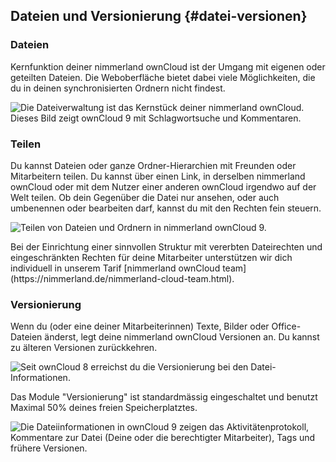 ## Dateien und Versionierung {#datei-versionen}

### Dateien
Kernfunktion deiner nimmerland ownCloud ist der Umgang mit eigenen oder geteilten Dateien. Die Weboberfläche bietet dabei viele Möglichkeiten, die du in deinen synchronisierten Ordnern nicht findest.

![Die Dateiverwaltung ist das Kernstück deiner nimmerland ownCloud. Dieses Bild zeigt ownCloud 9 mit Schlagwortsuche und Kommentaren.](https://lehre.nimmerland.de/index.php/s/ekGOqs8cLEPRcEx/download)

### Teilen
Du kannst Dateien oder ganze Ordner-Hierarchien mit Freunden oder Mitarbeitern teilen. Du kannst über einen Link, in derselben nimmerland ownCloud oder mit dem Nutzer einer anderen ownCloud irgendwo auf der Welt teilen. Ob dein Gegenüber die Datei nur ansehen, oder auch umbenennen oder bearbeiten darf, kannst du mit den Rechten fein steuern.

![Teilen von Dateien und Ordnern in nimmerland ownCloud 9.](https://lehre.nimmerland.de/index.php/s/6ojwnx9BLT5wPSJ/download)

<div class="alert alert-info">
Bei der Einrichtung einer sinnvollen Struktur mit vererbten Dateirechten und eingeschränkten Rechten für deine Mitarbeiter unterstützen wir dich individuell in unserem Tarif [nimmerland ownCloud team](https://nimmerland.de/nimmerland-cloud-team.html).
</div>



### Versionierung

Wenn du (oder eine deiner Mitarbeiterinnen) Texte, Bilder oder Office-Dateien änderst, legt deine nimmerland ownCloud Versionen an. Du kannst zu älteren Versionen zurückkehren.

![Seit ownCloud 8 erreichst du die Versionierung bei den Datei-Informationen.](https://lehre.nimmerland.de/index.php/s/pfdhCSvb8WqPVr8/download)

Das Module "Versionierung" ist standardmässig eingeschaltet und benutzt Maximal 50% deines freien Speicherplatztes.

![Die Dateiinformationen in ownCloud 9 zeigen das Aktivitätenprotokoll, Kommentare zur Datei (Deine oder die berechtigter Mitarbeiter), Tags und frühere Versionen.](https://lehre.nimmerland.de/index.php/s/1LkqVPORWC5F48M/download)

